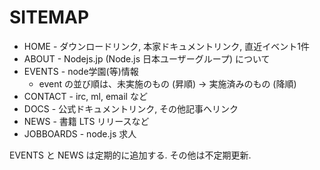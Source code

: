# SITEMAP
- HOME - ダウンロードリンク, 本家ドキュメントリンク, 直近イベント1件
- ABOUT - Nodejs.jp (Node.js 日本ユーザーグループ) について
- EVENTS - node学園(等)情報
  - event の並び順は、未実施のもの (昇順) -> 実施済みのもの (降順)
- CONTACT - irc, ml, email など
- DOCS - 公式ドキュメントリンク, その他記事へリンク
- NEWS - 書籍 LTS リリースなど
- JOBBOARDS - node.js 求人

EVENTS と NEWS は定期的に追加する. その他は不定期更新.
